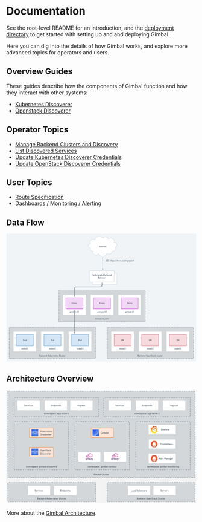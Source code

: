 # Documentation

See the root-level README for an introduction, and the [deployment directory](../deployment/README.md) to get started with setting up and and deploying Gimbal.

Here you can dig into the details of how Gimbal works, and explore more advanced topics for operators and users.

## Overview Guides

These guides describe how the components of Gimbal function and how they interact with other systems:

- [Kubernetes Discoverer](kubernetes-discoverer.md)
- [Openstack Discoverer](openstack-discoverer.md)

## Operator Topics

- [Manage Backend Clusters and Discovery](manage-backends.md)
- [List Discovered Services](list-discovered-services.md)
- [Update Kubernetes Discoverer Credentials](kubernetes-discoverer.md#updating-credentials)
- [Update OpenStack Discoverer Credentials](openstack-discoverer.md#updating-credentials)

## User Topics

- [Route Specification](route.md)
- [Dashboards / Monitoring / Alerting](monitoring.md)

## Data Flow

![Data Flow](images/data-flow.png)

## Architecture Overview

![Arch Overview](images/overview.png)

More about the [Gimbal Architecture](gimbal-architecture.md).
